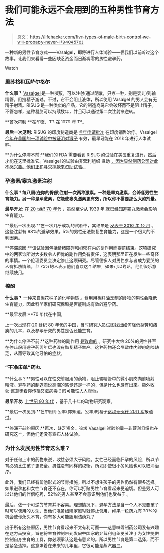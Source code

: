 # 我们可能永远不会用到的五种男性节育方法

> 原文：<https://lifehacker.com/five-types-of-male-birth-control-we-will-probably-never-1794045762>

一种新的男性节育方式——Vasalgel，即将进行人体试验——但我们以前听过这个故事。让我们来看看一些因缺乏资金而日渐凋零的男性避孕药。

Watch

### 里苏格和瓦萨尔格尔

**什么事？** [Vasalgel](https://www.parsemusfoundation.org/projects/vasalgel/vasalgel-faqs/) 是一种凝胶，可以注射(通过阴囊，只疼一秒，别是婴儿)到输精管，阻挡精子游过。不过，它不会阻止液体，所以使用 Vasalgel 的男人会有无精子射精。RISUG 是一种类似的产品，它的制造商说它会破坏而不是阻止精子。不管怎样，这种凝胶可以持续数年，并且可以通过第二次注射来逆转。

**首次研制:**在印度，T3 在 1979 年 T5。

**最后一次见到:** RISUG 的印度制造商是 [今年申请批准](https://www.bloomberg.com/news/features/2017-03-29/a-new-kind-of-male-birth-control-is-coming) 在印度销售治疗。Vasalgel [今年在美国的一项试验中被证明对猴子](https://bacandrology.biomedcentral.com/articles/10.1186/s12610-017-0048-9) 有效，最早可能在 2018 年进行人体试验。

**为什么停滞不前:**我们的 FDA 需要看到 RISUG 的试验在美国重复进行，然后才能在这里批准它。Vasalgel 的试验由非营利组织 资助 [，因为显然制药公司对此不感兴趣。他们正在寻求捐款来资助试验。](https://www.parsemusfoundation.org/projects/vasalgel/)

### 孕激素/睾丸激素注射

**什么事？每八周(在你的臀部)注射一次两种激素。一种是睾丸激素，会降低男性生育能力。另一种是孕激素，它能使睾丸激素更有效，所以你不需要那么大的剂量。**

**最早开发:** [在 20 世纪 70 年代](http://www.newmalecontraception.org/wp-content/uploads/2014/03/History-of-Male-Contraception.pdf) ，虽然至少从 1939 年 就已经知道睾丸激素会影响生育能力。

**最后一次出现:**在一次几乎成功的试验中，其结果是 [发表于 2016 年 10 月](https://academic.oup.com/jcem/article-lookup/doi/10.1210/jc.2016-2141#60435017) 。这些注射有 98%的避孕效果。5%的男性无法恢复生育能力，这是一个很大的不利因素。

**停滞原因:**该试验因包括情绪障碍和抑郁在内的副作用而提前结束。这项研究中的两家诊所对大多数令人担忧的副作用负有责任，这表明那里正在发生一些奇怪的事情。一个伦理委员会决定停止这项研究。尽管很多人对男性参与者成为爱哭的人有抵触情绪，但 75%的人表示他们喜欢这个结果，如果可以的话，他们很乐意继续使用。

### 棉酚

**什么事？** [一种来自棉花种子的化学物质](https://en.wikipedia.org/wiki/Gossypol) 。食用用棉籽油烹制的食物的男性会降低生育能力，因此科学家们研究棉酚是否能制成有效的避孕药。

**最早发展:**70 年代在中国。

上一次出现在:20 世纪 80 年代的中国，当时研究人员试图找出如何降低疲劳和瘫痪的几率，以及参与研究的男性是否还能生育。

**为什么停滞不前:**这种药物的副作用 [是致命的](https://www.ncbi.nlm.nih.gov/pubmed/9639146/) 。研究中大约 20%的男性甚至在停止服用避孕药两年后也没有恢复精子生产。这种药物还会导致体内钾的危险缺乏，从而导致其他可怕的症状。

### “干净床单”药丸

**什么事？**男性可以在性交前服用的药物，阻止输精管中的微小肌肉向前喷射精液。避孕药的制造商说高潮的感觉还是一样的，但是什么也没有出来。额外收获:这意味着你传播艾滋病毒 [*](http://vitals.lifehacker.com/1794048293) 的可能性大大降低。

**最早开发:** [上世纪 80 年代](https://www.newscientist.com/article/mg14519672-500-dry-orgasms-could-spawn-a-male-pill/) ，基于几十年的动物研究观察。

**最后一次见到:**在中阻断公羊(你知道，公羊)的精子[这项研究在 2011 年](https://www.parsemusfoundation.org/wp-content/uploads/2012/11/FOCI_Poster_Revised26Oct_Amobi_et_al.pdf)报道过。

**停滞不前的原因:**再次，缺乏资金。追求 Vasalgel 试验的同一非营利组织也在研究这个，但他们还没有宣布人体试验。

### 为什么发展男性节育这么难？

对于任何上市的药物来说，收益必须大于风险。女性已经面临怀孕的风险，所以节育必须比生孩子更安全。男性没有同样的权衡，所以即使很小的风险也可以取消治疗。

此外，我们已经有其他形式的节育措施，所以不想生孩子的男性仍然有很多选择。如果避孕套和女性节育还不存在，你可以打赌男性节育看起来更迫切。但是男人可以让他们的伴侣吃药，52%的男人甚至不会意识到他们也受益于 。

最后，做一个可逆的节育并不容易。理想情况下，避孕方法是当一个人不想要孩子时可以使用的方法，当他们准备组建家庭时就停止使用。如果一粒药丸有 20%的机会使你永久不育，你有多大可能服用该药丸？

出于所有这些原因，男性节育看起来不太有利可图——这意味着制药公司没有兴趣在这方面投资。旨在将生育控制带到发展中国家的非营利组织更关注于为女性提供控制自身生育的工具，你必须承认这是有意义的。所以男性节育是第二选择，而不是紧急选择。这意味着在未来的几年里，它很可能是蒸汽器皿。